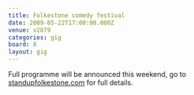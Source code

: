 ```yaml
---
title: Folkestone comedy festival
date: 2009-05-22T17:00:00.000Z
venue: v2879
categories: gig
board: 8
layout: gig
---
```

Full programme will be announced this weekend, go to <a href="http://www.standupfolkestone.com">standupfolkestone.com</a> for full details.